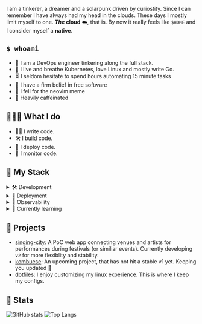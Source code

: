 I am a tinkerer, a dreamer and a solarpunk driven by curiostity.
Since I can remember I have always had my head in the clouds.
These days I mostly limit myself to one.
**_The_ cloud** ☁️, that is.
By now it really feels like `$HOME` and I consider myself a **native**.

## `$ whoami`

- 🔧 I am a DevOps engineer tinkering along the full stack.
- 🐧 I live and breathe Kubernetes, love Linux and mostly write Go.
- ⏳ I seldom hesitate to spend hours automating 15 minute tasks
- 🐃 I have a firm belief in free software
- 📓 I fell for the neovim meme
- 🧉 Heavily caffeinated

## 👨🏻‍🔧 What I do

- ✍🏻 I write code.
- 🛠️ I build code.
- 🚀 I deploy code.
- 🔎 I monitor code.

## 🧰 My Stack

<details>
<summary>🛠️ Development</summary>
<br/>
<ul>
  <li>Go</li>
  <li>Typescript</li>
</ul>
</details>

<details>
<summary>🚀 Deployment</summary>
<br/>
<ul>
  <li>Kubernetes</li>
  <li>ArgoCD</li>
  <li>Helm</li>
</ul>
</details>

<details>
<summary>🔎 Observability</summary>
<br/>
<ul>
  <li>Prometheus</li>
  <li>Loki</li>
  <li>Tempo</li>
  <li>Grafana</li>
  <li>Opentelemetry</li>
</ul>
</details>

<details>
<summary>🌱 Currently learning</summary>
<br/>
<ul>
  <li>Terraform</li>
  <li>Opentelemetry: <a href="https://github.com/sekthor/otel-test">otel-test</a></li>
  <li>OIDC / OAuth2: <a href="https://github.com/sekthor/go-api-oauth">go-api-oauth</a></li>
  <li>grpc / protocol buffers: <a href="https://github.com/sekthor/protobuf">protobuf</a></li>
  <li>React / Next</li>
</ul>
</details>

## 💼 Projects

- [singing-city](https://github.com/sekthor/singing-city): A PoC web app connecting venues and artists for performances during festivals (or similiar events). Currently developing `v2` for more flexiblity and stability.
- [kombuese](http://github.com/kombuese): An upcoming project, that has not hit a stable v1 yet. Keeping you updated 🤫
- [dotfiles](http://github.com/sekthor/dotfiles): I enjoy customizing my linux experience. This is where I keep my configs.

## 🔬 Stats

![GitHub stats](https://github-readme-stats.vercel.app/api?username=sekthor&show_icons=true&hide=contribs&hide_title=true) 
![Top Langs](https://github-readme-stats.vercel.app/api/top-langs/?username=sekthor&hide=Jupyter%20Notebook,html,scss&layout=compact&hide_title=true)
